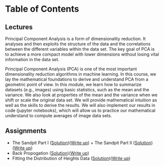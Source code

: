 # Table of Contents
## Lectures
Principal Component Analysis is a form of dimensionality reduction. It analyses and then exploits the structure of the data and the correlations between the different variables within the data set.
The key goal of PCA is to achieve a more compact model with lower dimensions without losing vital information in the data set. 

Principal Component Analysis (PCA) is one of the most important dimensionality reduction algorithms in machine learning. In this course, we lay the mathematical foundations to derive and understand PCA from a geometric point of view. In this module, we learn how to summarize datasets (e.g., images) using basic statistics, such as the mean and the variance. We also look at properties of the mean and the variance when we shift or scale the original data set. We will provide mathematical intuition as well as the skills to derive the results. We will also implement our results in code (jupyter notebooks), which will allow us to practice our mathematical understand to compute averages of image data sets.     


## Assignments
- The Sandpit Part I ([Solution](https://github.com/jessxphil/mathematics-of-machine-learning-multivariate-calculus/blob/master/assignment-1/the-sandpit-part-1.ipynb))([Write up](https://medium.com/@jessxphil)) + The Sandpit Part II ([Solution](https://github.com/jessxphil/mathematics-of-machine-learning-multivariate-calculus/blob/master/assignment-1/the-sandpit-part-2.ipynb))([Write up](https://medium.com/@jessxphil))
- Back Propogation ([Solution](https://github.com/jessxphil/mathematics-of-machine-learning-multivariate-calculus/blob/master/assignment-2/i-heart-back-propagation.ipynb))([Write up](https://medium.com/@jessxphil))
- Fitting the Distribution of Heights Data ([Solution](https://github.com/jessxphil/mathematics-of-machine-learning-multivariate-calculus/blob/master/assignment-3/fitting-distribution-height-data.ipynb))([Write up](https://medium.com/@jessxphil))
